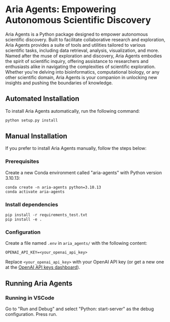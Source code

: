 # Aria Agents: Empowering Autonomous Scientific Discovery

Aria Agents is a Python package designed to empower autonomous scientific discovery. Built to facilitate collaborative research and exploration, Aria Agents provides a suite of tools and utilities tailored to various scientific tasks, including data retrieval, analysis, visualization, and more. Named after the muse of exploration and discovery, Aria Agents embodies the spirit of scientific inquiry, offering assistance to researchers and enthusiasts alike in navigating the complexities of scientific exploration. Whether you're delving into bioinformatics, computational biology, or any other scientific domain, Aria Agents is your companion in unlocking new insights and pushing the boundaries of knowledge.

## Automated Installation

To install Aria Agents automatically, run the following command:

```bash
python setup.py install
```

## Manual Installation

If you prefer to install Aria Agents manually, follow the steps below:

### Prerequisites

Create a new Conda environment called "aria-agents" with Python version 3.10.13:

```
conda create -n aria-agents python=3.10.13
conda activate aria-agents
```

### Install dependencies

```
pip install -r requirements_test.txt
pip install -e .
```

### Configuration

Create a file named `.env` in `aria_agents/` with the following content:

```
OPENAI_API_KEY=<your_openai_api_key>
```

Replace `<your_openai_api_key>` with your OpenAI API key (or get a new one at the [OpenAI API keys dashboard](https://platform.openai.com/account/api-keys)).

## Running Aria Agents

### Running in VSCode

Go to "Run and Debug" and select "Python: start-server" as the debug configuration. Press run.